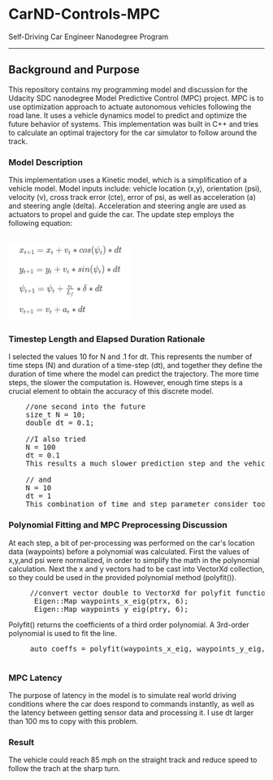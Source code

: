 # CarND-Controls-MPC
Self-Driving Car Engineer Nanodegree Program

---

## Background and Purpose
This repository contains my programming model and discussion for the Udacity SDC nanodegree Model Predictive Control (MPC) project. MPC is to use optimization approach to actuate autonomous vehicles following the road lane. It uses a vehicle dynamics model to predict and optimize the future behavior of systems. This implementation was built in C++ and tries to calculate an optimal trajectory for the car simulator to follow around the track.


### Model Description 
This implementation uses a Kinetic model, which is a simplification of a vehicle model. Model inputs include: vehicle location (x,y), orientation (psi), velocity (v), cross track error (cte), error of psi, as well as acceleration (a) and steering angle (delta). Acceleration and steering angle are used as actuators to propel and guide the car. The update step employs the following equation:

<br>
<img src="https://github.com/OwenHua666/CarND-MPC-Project/blob/master/update.png"/>
<br>

### Timestep Length and Elapsed Duration Rationale
I selected the values 10 for N and .1 for dt. This represents the number of time steps (N) and duration of a time-step (dt), and together they define the duration of time where the model can predict the trajectory. The more time steps, the slower the computation is. However, enough time steps is a crucial element to obtain the accuracy of this discrete model. 

<pre>
    //one second into the future
    size_t N = 10;
    double dt = 0.1;
    
    //I also tried
    N = 100
    dt = 0.1
    This results a much slower prediction step and the vehicle in the simulator cannot follow the track.
    
    // and 
    N = 10
    dt = 1
    This combination of time and step parameter consider too far in the fututre, which makes the car drive slowly to minimize all the errors in the predicted track.
</pre>


### Polynomial Fitting and MPC Preprocessing Discussion 
At each step, a bit of per-processing was performed on the car's location data (waypoints) before a polynomial was calculated. First the values of x,y,and psi were normalized, in order to simplify the math in the polynomial calculation. Next the x and y vectors had to be cast into VectorXd collection, so they could be used in the provided polynomial method (polyfit()). 

<pre>
     //convert vector double to VectorXd for polyfit function
      Eigen::Map<Eigen::VectorXd> waypoints_x_eig(ptrx, 6);
      Eigen::Map<Eigen::VectorXd> waypoints_y_eig(ptry, 6);
</pre>
 
 Polyfit() returns the coefficients of a third order polynomial. A 3rd-order polynomial is used to fit the line.
 
 <pre>
     auto coeffs = polyfit(waypoints_x_eig, waypoints_y_eig, 3);
 </pre> 
 
 
### MPC Latency
The purpose of latency in the model is to simulate real world driving conditions where the car does respond to commands instantly, as well as the latency between getting sensor data and processing it. I use dt larger than 100 ms to copy with this problem. 

### Result
The vehicle could reach 85 mph on the straight track and reduce speed to follow the trach at the sharp turn. 


